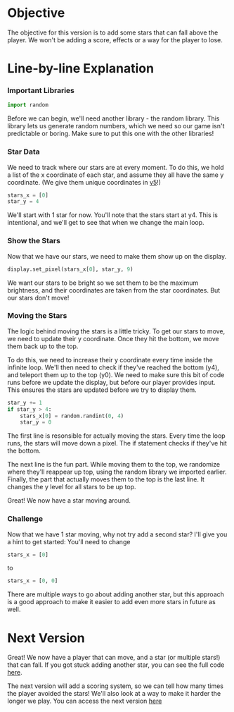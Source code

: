 # Objective
The objective for this version is to add some stars that can fall above the player. We won't be adding a score, effects or a way for the player to lose.

# Line-by-line Explanation

### Important Libraries

```py
import random
```

Before we can begin, we'll need another library - the random library. This library lets us generate random numbers, which we need so our game isn't predictable or boring. Make sure to put this one with the other libraries!

### Star Data

We need to track where our stars are at every moment. To do this, we hold a list of the x coordinate of each star, and assume they all have the same y coordinate. (We give them unique coordinates in [v5](../v5/README.md)!)

```py
stars_x = [0]
star_y = 4
```

We'll start with 1 star for now. You'll note that the stars start at y4. This is intentional, and we'll get to see that when we change the main loop.

### Show the Stars

Now that we have our stars, we need to make them show up on the display.

```py
display.set_pixel(stars_x[0], star_y, 9)
```

We want our stars to be bright so we set them to be the maximum brightness, and their coordinates are taken from the star coordinates. But our stars don't move!

### Moving the Stars

The logic behind moving the stars is a little tricky. To get our stars to move, we need to update their y coordinate. Once they hit the bottom, we move them back up to the top.

To do this, we need to increase their y coordinate every time inside the infinite loop. We'll then need to check if they've reached the bottom (y4), and teleport them up to the top (y0). We need to make sure this bit of code runs before we update the display, but before our player provides input. This ensures the stars are updated before we try to display them.

```py
star_y += 1
if star_y > 4:
    stars_x[0] = random.randint(0, 4)
    star_y = 0
```

The first line is resonsible for actually moving the stars. Every time the loop runs, the stars will move down a pixel. The if statement checks if they've hit the bottom.

The next line is the fun part. While moving them to the top, we randomize where they'll reappear up top, using the random library we imported earlier. Finally, the part that actually moves them to the top is the last line. It changes the y level for all stars to be up top.

Great! We now have a star moving around.

### Challenge

Now that we have 1 star moving, why not try add a second star? I'll give you a hint to get started: You'll need to change

```py
stars_x = [0]
```

to

```py
stars_x = [0, 0]
```

There are multiple ways to go about adding another star, but this approach is a good approach to make it easier to add even more stars in future as well.

# Next Version

Great! We now have a player that can move, and a star (or multiple stars!) that can fall. If you got stuck adding another star, you can see the full code [here](./v2.py).

The next version will add a scoring system, so we can tell how many times the player avoided the stars! We'll also look at a way to make it harder the longer we play. You can access the next version [here](../v3/README.md)
